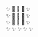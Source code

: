 :sparkles: :rainbow: :rainbow: :rainbow: :sparkles:<br/>
:sparkles: :rainbow: :unicorn: :rainbow: :sparkles:<br/>
:sparkles: :rainbow: :rainbow: :rainbow: :sparkles:<br/>
:sparkles: :sparkles: :sparkles: :sparkles: :sparkles:
